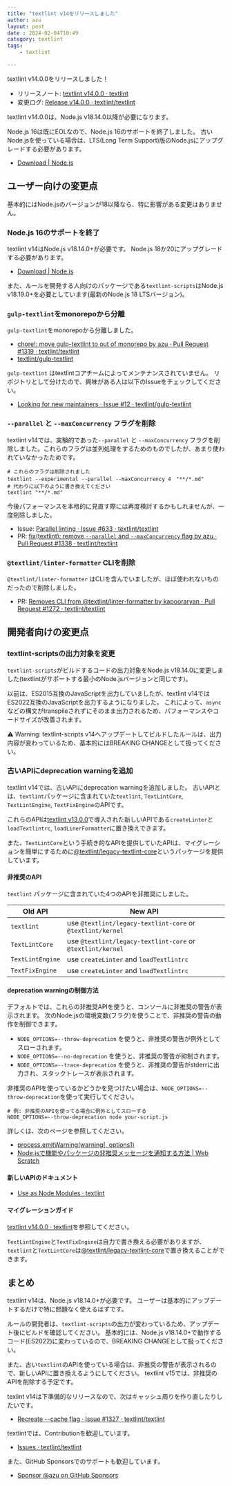 ```yaml
---
title: "textlint v14をリリースしました"
author: azu
layout: post
date : 2024-02-04T10:49
category: textlint
tags:
    - textlint

---
```


textlint v14.0.0をリリースしました！

- リリースノート: [textlint v14.0.0 · textlint](https://textlint.github.io/blog/2024/02/03/textlint-14)
- 変更ログ: [Release v14.0.0 · textlint/textlint](https://github.com/textlint/textlint/releases/tag/v14.0.0)

textlint v14.0.0は、Node.js v18.14.0以降が必要になります。

Node.js 16は既にEOLなので、Node.js 16のサポートを終了しました。
古いNode.jsを使っている場合は、LTS(Long Term Support)版のNode.jsにアップグレードする必要があります。

- [Download | Node.js](https://nodejs.org/en/download/)

## ユーザー向けの変更点

基本的にはNode.jsのバージョンが18以降なら、特に影響がある変更はありません。

### Node.js 16のサポートを終了

textlint v14はNode.js v18.14.0+が必要です。
Node.js 18か20にアップグレードする必要があります。

- [Download | Node.js](https://nodejs.org/en/download/)

また、ルールを開発する人向けのパッケージである`textlint-scripts`はNode.js v18.19.0+を必要としています(最新のNode.js 18 LTSバージョン)。

### `gulp-textlint`をmonorepoから分離

`gulp-textlint`をmonorepoから分離しました。

- [chore!: move gulp-textlint to out of monorepo by azu · Pull Request #1319 · textlint/textlint](https://github.com/textlint/textlint/pull/1319)
- [textlint/gulp-textlint](https://github.com/textlint/gulp-textlint)

`gulp-textlint` はtextlintコアチームによってメンテナンスされていません。
リポジトリとして分けたので、興味がある人は以下のIssueをチェックしてください。

- [Looking for new maintainers · Issue #12 · textlint/gulp-textlint](https://github.com/textlint/gulp-textlint/issues/12)

### `--parallel` と `--maxConcurrency` フラグを削除

textlint v14では、実験的であった`--parallel` と `--maxConcurrency` フラグを削除しました。これらのフラグは並列処理をするためのものでしたが、あまり使われていなかったためです。

```shell
# これらのフラグは削除されました
textlint --experimental --parallel --maxConcurrency 4　"**/*.md"
# 代わりに以下のように書き換えてください
textlint "**/*.md"
```

今後パフォーマンスを本格的に見直す際には再度検討するかもしれませんが、一度削除しました。

- Issue: [Parallel linting · Issue #633 · textlint/textlint](https://github.com/textlint/textlint/issues/633)
- PR: [fix(textlint): remove `--parallel` and `--maxConcurrency` flag by azu · Pull Request #1338 · textlint/textlint](https://github.com/textlint/textlint/pull/1338)

### `@textlint/linter-formatter` CLIを削除

`@textlint/linter-formatter` はCLIを含んでいましたが、ほぼ使われないものだったので削除しました。

- PR: [Removes CLI from @textlint/linter-formatter by kapooraryan · Pull Request #1272 · textlint/textlint](https://github.com/textlint/textlint/pull/1272)

## 開発者向けの変更点

### textlint-scriptsの出力対象を変更

`textlint-scripts`がビルドするコードの出力対象をNode.js v18.14.0に変更しました(textlintがサポートする最小のNode.jsバージョンと同じです)。

以前は、ES2015互換のJavaScriptを出力していましたが、textlint v14ではES2022互換のJavaScriptを出力するようになりました。
これによって、`async`などの構文がtranspileされずにそのまま出力されるため、パフォーマンスやコードサイズが改善されます。

⚠️ Warning: textlint-scripts v14へアップデートしてビルドしたルールは、出力内容が変わっているため、基本的にはBREAKING CHANGEとして扱ってください。

### 古いAPIにdeprecation warningを追加

textlint v14では、古いAPIにdeprecation warningを追加しました。
古いAPIとは、`textlint`パッケージに含まれていた`textlint`, `TextLintCore`, `TextLintEngine`, `TextFixEngine`のAPIです。

これらのAPIは[textlint v13.0.0](https://efcl.info/2023/01/27/textlint-v13/)で導入された新しいAPIである`createLinter`と`loadTextlintrc`, `loadLinerFormatter`に置き換えできます。

また、`TextLintCore`という手続き的なAPIを提供していたAPIは、マイグレーションを簡単にするために[@textlint/legacy-textlint-core](https://github.com/textlint/textlint/blob/master/packages/%40textlint/legacy-textlint-core/README.md)というパッケージを提供しています。

#### 非推奨のAPI

`textlint` パッケージに含まれていた4つのAPIを非推奨にしました。

| Old API | New API |
| --- | ----------- |
| `textlint` | use `@textlint/legacy-textlint-core` or `@textlint/kernel` |
| `TextLintCore` | use `@textlint/legacy-textlint-core` or `@textlint/kernel` |
| `TextLintEngine` | use `createLinter` and `loadTextlintrc` |
| `TextFixEngine` | use `createLinter` and `loadTextlintrc` |

#### deprecation warningの制御方法

デフォルトでは、これらの非推奨APIを使うと、コンソールに非推奨の警告が表示されます。
次のNode.jsの環境変数(フラグ)を使うことで、非推奨の警告の動作を制御できます。

- `NODE_OPTIONS=--throw-deprecation` を使うと、非推奨の警告が例外としてスローされます。
- `NODE_OPTIONS=--no-deprecation` を使うと、非推奨の警告が抑制されます。
- `NODE_OPTIONS=--trace-deprecation` を使うと、非推奨の警告がstderrに出力され、スタックトレースが表示されます。

非推奨のAPIを使っているかどうかを見つけたい場合は、`NODE_OPTIONS=--throw-deprecation`を使って実行してください。

```shell
# 例: 非推奨のAPIを使ってる場合に例外としてスローする
NODE_OPTIONS=--throw-deprecation node your-script.js
```

詳しくは、次のページを参照してください。

- [process.emitWarning(warning[, options])](https://nodejs.org/api/process.html#processemitwarningwarning-options)
- [Node.jsで機能やパッケージの非推奨メッセージを通知する方法 | Web Scratch](https://efcl.info/2024/02/04/emitwarning/)

#### 新しいAPIのドキュメント

- [Use as Node Modules · textlint](https://textlint.github.io/docs/use-as-modules.html)

#### マイグレーションガイド

[textlint v14.0.0 · textlint](https://textlint.github.io/blog/2024/02/03/textlint-14#add-deprecation-warning-to-old-apis)を参照してください。

`TextLintEngine`と`TextFixEngine`は自力で書き換える必要がありますが、`textlint`と`TextLintCore`は[@textlint/legacy-textlint-core](https://github.com/textlint/textlint/blob/master/packages/%40textlint/legacy-textlint-core/README.md)で置き換えることができます。

## まとめ

textlint v14は、Node.js v18.14.0+が必要です。
ユーザーは基本的にアップデートするだけで特に問題なく使えるはずです。

ルールの開発者は、`textlint-scripts`の出力が変わっているため、アップデート後にビルドを確認してください。
基本的には、Node.js v18.14.0+で動作するコード(ES2022)に変わっているので、BREAKING CHANGEとして扱ってください。

また、古い`textlint`のAPIを使っている場合は、非推奨の警告が表示されるので、新しいAPIに置き換えるようにしてください。
textlint v15では、非推奨のAPIを削除する予定です。

texlint v14は下準備的なリリースなので、次はキャッシュ周りを作り直したりしたいです。

- [Recreate --cache flag · Issue #1327 · textlint/textlint](https://github.com/textlint/textlint/issues/1327)

textlintでは、Contributionを歓迎しています。

- [Issues · textlint/textlint](https://github.com/textlint/textlint/issues)

また、GitHub Sponsorsでのサポートも歓迎しています。

- [Sponsor @azu on GitHub Sponsors](https://github.com/sponsors/azu)